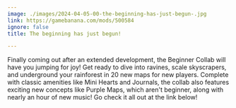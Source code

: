 ```yaml
---
image: ./images/2024-04-05-00-the-beginning-has-just-begun-.jpg
link: https://gamebanana.com/mods/500584
ignore: false
title: The beginning has just begun!

---
```


Finally coming out after an extended development, the Beginner Collab will have you jumping for joy! Get ready to dive into ravines, scale skyscrapers, and underground your rainforest in 20 new maps for new players. Complete with classic amenities like Mini Hearts and Journals, the collab also features exciting new concepts like Purple Maps, which aren't beginner, along with nearly an hour of new music! Go check it all out at the link below!
